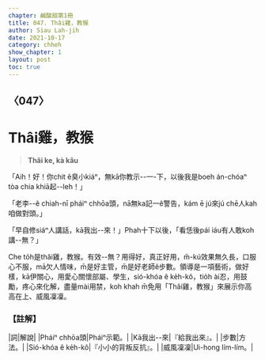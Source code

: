 ```yaml
---
chapter: 鹹酸甜第1冊
title: 047. Thâi雞，教猴
author: Siau Lah-jih
date: 2021-10-17
category: chheh
show_chapter: 1
layout: post
toc: true
---
```

  
## 〈047〉
# Thâi雞，教猴
>**Thâi ke, kà kâu**
 
「Aih！好！你chit ê臭小kiáⁿ，無kā你教示--一-下，以後我是boeh án-chóaⁿ tòa chia khiā起--leh！」

「老李--ê chiah-nī pháiⁿ chhōa頭，nā無ka記一ê警告，kám ē jú來jú chē人kah咱做對頭。」

「早自修siáⁿ人講話，kā我出--來！」Phah十下以後，「看恁後pái iáu有人敢koh講--無？」

Che to̍h是thâi雞，教猴。有效--無？用得好，真正好用，m̄-kú效果無久長，口服心不服，mā欠人情味，m̄是好主管，m̄是好老師ê步數。領導是一項藝術，做好樣，kā伊關心，用愛心關懷部屬、學生，sió-khóa ê ke̍h-kô，tio̍h ài忍，用鼓勵，疼心來化解，盡量mài用禁，koh khah m̄免用「Thâi雞，教猴」來展示你高高在上、威風凜凜。

### 【註解】

|詞|解說|
|Pháiⁿ chhōa頭|Pháiⁿ示範。|
|Kā我出--來|『給我出來』。|
|步數|方法。|
|Sió-khóa ê ke̍h-kô|『小小的背叛反抗』。|
|威風凜凜|Ui-hong lím-lím。|
